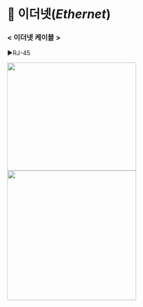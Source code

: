# 🔌 이더넷(_Ethernet_)





### **< 이더넷 케이블 >**
▶RJ-45

<img src="https://user-images.githubusercontent.com/62328584/104692052-a1e0e900-574a-11eb-86c4-fb7eb2600579.JPG" width="300px" height="250px"></img><br/>
<img src="https://user-images.githubusercontent.com/62328584/104693097-6c3cff80-574c-11eb-9cd5-c45beafb8f69.JPG" width="300px" height="300px"></img><br/>